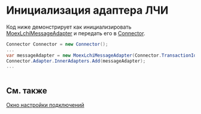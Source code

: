 # Инициализация адаптера ЛЧИ

Код ниже демонстрирует как инициализировать [MoexLchiMessageAdapter](xref:StockSharp.MoexLchi.MoexLchiMessageAdapter) и передать его в [Connector](xref:StockSharp.Algo.Connector).

```cs
Connector Connector = new Connector();				
...				
var messageAdapter = new MoexLchiMessageAdapter(Connector.TransactionIdGenerator);
Connector.Adapter.InnerAdapters.Add(messageAdapter);
...	
							
```

## См. также

[Окно настройки подключений](API_UI_ConnectorWindow.md)
